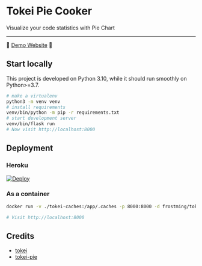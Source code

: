 # Tokei Pie Cooker

Visualize your code statistics with Pie Chart

---

🚀 [Demo Website](https://tokei-pie-cooker.herokuapp.com/) 🚀

## Start locally

This project is developed on Python 3.10, while it should run smoothly on Python>=3.7.

```bash
# make a virtualenv
python3 -m venv venv
# install requirements
venv/bin/python -m pip -r requirements.txt
# start development server
venv/bin/flask run
# Now visit http://localhost:8000
```

## Deployment

### Heroku

[![Deploy](https://www.herokucdn.com/deploy/button.svg)](https://heroku.com/deploy)

### As a container

```bash
docker run -v ./tokei-caches:/app/.caches -p 8000:8000 -d frostming/tokei-pie-cooker

# Visit http://localhost:8000
```

## Credits

- [tokei](https://github.com/XAMPPRocky/tokei)
- [tokei-pie](https://github.com/laixintao/tokei-pie)
